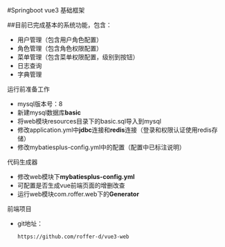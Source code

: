 #Springboot vue3 基础框架

##目前已完成基本的系统功能，包含：  

* 用户管理（包含用户角色配置）  
* 角色管理（包含角色权限配置）  
* 菜单管理（包含菜单权限配置，级别到按钮）  
* 日志查询  
* 字典管理

运行前准备工作 
* mysql版本号：8
* 新建mysql数据库**basic**   
* 将web模块resources目录下的basic.sql导入到mysql
* 修改application.yml中**jdbc**连接和**redis**连接（登录和权限认证使用redis存储）
* 修改mybatiesplus-config.yml中的配置（配置中已标注说明）

代码生成器
* 修改web模块下**mybatiesplus-config.yml**  
* 可配置是否生成vue前端页面的增删改查
* 运行web模块com.roffer.web下的**Generator**

前端项目
* git地址：
    ```
    https://github.com/roffer-d/vue3-web
    ```